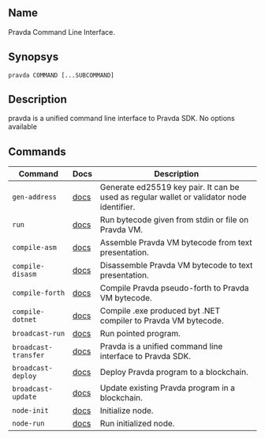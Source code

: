 ## Name
Pravda Command Line Interface.

## Synopsys
```
pravda COMMAND [...SUBCOMMAND]
```

## Description
pravda is a unified command line interface to Pravda SDK.
No options available
## Commands

|Command|Docs|Description|
|----|----|----|
|`gen-address`|[docs](gen-address.md)|Generate ed25519 key pair. It can be used as regular wallet or validator node identifier.|
|`run`|[docs](run.md)|Run bytecode given from stdin or file on Pravda VM.|
|`compile-asm`|[docs](compile-asm.md)|Assemble Pravda VM bytecode from text presentation.|
|`compile-disasm`|[docs](compile-disasm.md)|Disassemble Pravda VM bytecode to text presentation.|
|`compile-forth`|[docs](compile-forth.md)|Compile Pravda pseudo-forth to Pravda VM bytecode.|
|`compile-dotnet`|[docs](compile-dotnet.md)|Compile .exe produced byt .NET compiler to Pravda VM bytecode.|
|`broadcast-run`|[docs](broadcast-run.md)|Run pointed program.|
|`broadcast-transfer`|[docs](broadcast-transfer.md)|Pravda is a unified command line interface to Pravda SDK.|
|`broadcast-deploy`|[docs](broadcast-deploy.md)|Deploy Pravda program to a blockchain.|
|`broadcast-update`|[docs](broadcast-update.md)|Update existing Pravda program in a blockchain.|
|`node-init`|[docs](node-init.md)|Initialize node.|
|`node-run`|[docs](node-run.md)|Run initialized node.|